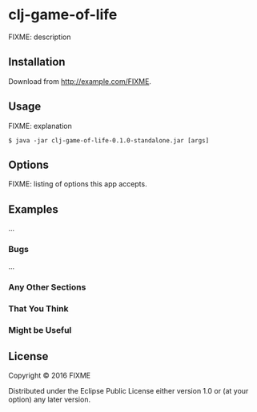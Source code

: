 # clj-game-of-life

FIXME: description

## Installation

Download from http://example.com/FIXME.

## Usage

FIXME: explanation

    $ java -jar clj-game-of-life-0.1.0-standalone.jar [args]

## Options

FIXME: listing of options this app accepts.

## Examples

...

### Bugs

...

### Any Other Sections
### That You Think
### Might be Useful

## License

Copyright © 2016 FIXME

Distributed under the Eclipse Public License either version 1.0 or (at
your option) any later version.
